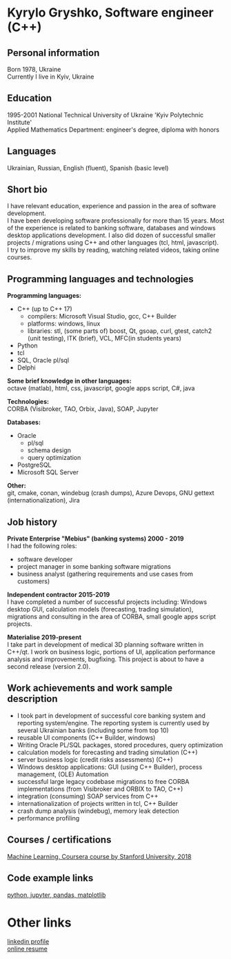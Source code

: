 # Kyrylo Gryshko, Software engineer (C++)

## Personal information
Born 1978, Ukraine  
Currently I live in Kyiv, Ukraine  

## Education
1995-2001 National Technical University of Ukraine 'Kyiv Polytechnic Institute'  
Applied Mathematics Department: engineer's degree, diploma with honors  

## Languages
Ukrainian, Russian, English (fluent), Spanish (basic level)

## Short bio
I have relevant education, experience and passion in the area of software development.  
I have been developing software professionally for more than 15 years. 
Most of the experience is related to banking software, databases and windows desktop applications development. I also did dozen of successful smaller projects / migrations using C++ and other languages (tcl, html, javascript).  
I try to improve my skills by reading, watching related videos, taking online courses.

## Programming languages and technologies
**Programming languages:**  
+ C++ (up to C++ 17) 
    + compilers: Microsoft Visual Studio, gcc, C++ Builder
    + platforms: windows, linux
    + libraries: stl, (some parts of) boost, Qt, gsoap, curl, gtest, catch2 (unit testing), ITK (brief), VCL, MFC(in students years)
+ Python
+ tcl
+ SQL, Oracle pl/sql
+ Delphi

**Some brief knowledge in other languages:**  
octave (matlab), html, css, javascript, google apps script, C#, java

**Technologies:**  
CORBA (Visibroker, TAO, Orbix, Java), SOAP, Jupyter

**Databases:**  
+ Oracle 
  + pl/sql 
  + schema design 
  + query optimization
+ PostgreSQL 
+ Microsoft SQL Server

**Other:**  
git, cmake, conan, windebug (crash dumps), Azure Devops, GNU gettext (internationalization), Jira

## Job history

**Private Enterprise "Mebius" (banking systems) 2000 - 2019**  
I had the following roles: 
* software developer
* project manager in some banking software migrations
* business analyst (gathering requirements and use cases from customers)

**Independent contractor 2015-2019**  
I have completed a number of successful projects including: Windows desktop GUI, calculation models (forecasting, trading simulation), migrations and consulting in the area of CORBA, small google apps script projects.

**Materialise 2019-present**  
I take part in development of medical 3D planning software written in C++/qt. I work on business logic, portions of UI, application performance analysis and improvements, bugfixing. This project is about to have a second release (version 2.0).

## Work achievements and work sample description
* I took part in development of successful core banking system and reporting system/engine. The reporting system is currently used by several Ukrainian banks (including some from top 10)
* reusable UI components (C++ Builder, windows)
* Writing Oracle PL/SQL packages, stored procedures, query optimization
* calculation models for forecasting and trading simulation (C++)
* server business logic (credit risks assessments) (C++)
* Windows desktop applications: GUI (using C++ Builder), process management, (OLE) Automation
* successful large legacy codebase migrations to free CORBA implementations (from Visibroker and ORBIX to TAO, C++)
* integration (consuming) SOAP services from C++
* internationalization of projects written in tcl, C++ Builder
* crash dump analysis (windebug), memory leak detection
* performance profiling

## Courses / certifications

[Machine Learning, Coursera course by Stanford University, 2018](https://www.coursera.org/account/accomplishments/verify/8ZNMHYSU4UVV)

## Code example links

[python, jupyter, pandas, matplotlib](https://github.com/kyrylogr/ansergy_reports/blob/master/ego/spread_percent_adj/New%20EGO%20application%20features%20august%202018.ipynb)

# Other links
[linkedin profile](https://www.linkedin.com/in/kyrylo-gryshko-552738117/)  
[online resume](https://kyrylogr.github.io/)
